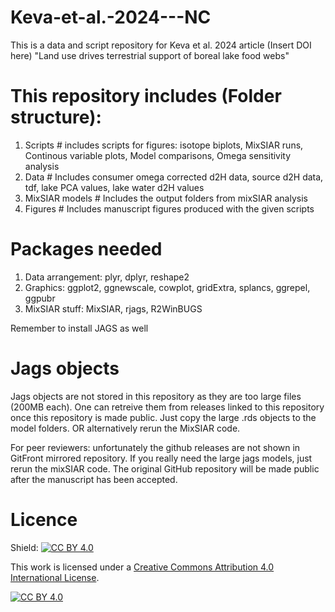 # Keva-et-al.-2024---NC
This is a data and script repository for Keva et al. 2024 article (Insert DOI here) "Land use drives terrestrial support of boreal lake food webs"

# This repository includes (Folder structure):
1. Scripts # includes scripts for figures: isotope biplots, MixSIAR runs, Continous variable plots, Model comparisons, Omega sensitivity analysis
2. Data # Includes consumer omega corrected d2H data, source d2H data, tdf, lake PCA values, lake water d2H values
3. MixSIAR models # Includes the output folders from mixSIAR analysis
4. Figures # Includes manuscript figures produced with the given scripts
   
# Packages needed
1. Data arrangement: plyr, dplyr, reshape2 
2. Graphics: ggplot2, ggnewscale, cowplot, gridExtra, splancs, ggrepel, ggpubr
3. MixSIAR stuff: MixSIAR, rjags, R2WinBUGS

Remember to install JAGS as well

# Jags objects
Jags objects are not stored in this repository as they are too large files (200MB each). One can retreive them from releases linked to this repository once this repository is made public. Just copy the large .rds objects to the model folders. OR alternatively rerun the MixSIAR code. 

For peer reviewers: unfortunately the github releases are not shown in GitFront mirrored repository. If you really need the large jags models, just rerun the mixSIAR code. The original GitHub repository will be made public after the manuscript has been accepted.

# Licence

Shield: [![CC BY 4.0][cc-by-shield]][cc-by]

This work is licensed under a
[Creative Commons Attribution 4.0 International License][cc-by].

[![CC BY 4.0][cc-by-image]][cc-by]

[cc-by]: http://creativecommons.org/licenses/by/4.0/
[cc-by-image]: https://i.creativecommons.org/l/by/4.0/88x31.png
[cc-by-shield]: https://img.shields.io/badge/License-CC%20BY%204.0-lightgrey.svg

